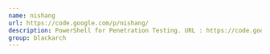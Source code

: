 ```yaml
---
name: nishang
url: https://code.google.com/p/nishang/
description: PowerShell for Penetration Testing. URL : https://code.google.com/p/nishang/ Groups : blackarch blackarch-windows blackarch-misc
group: blackarch
---
```

